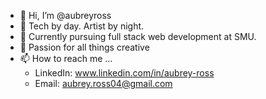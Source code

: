 - 👋 Hi, I’m @aubreyross
- 👀 Tech by day. Artist by night.  
- 🌱 Currently pursuing full stack web development at SMU.
- 💞️ Passion for all things creative 
- 📫 How to reach me ...
  * LinkedIn: www.linkedin.com/in/aubrey-ross
  * Email: aubrey.ross04@gmail.com
              

<!---
aubreyross/aubreyross is a ✨ special ✨ repository because its `README.md` (this file) appears on your GitHub profile.
You can click the Preview link to take a look at your changes.
--->
